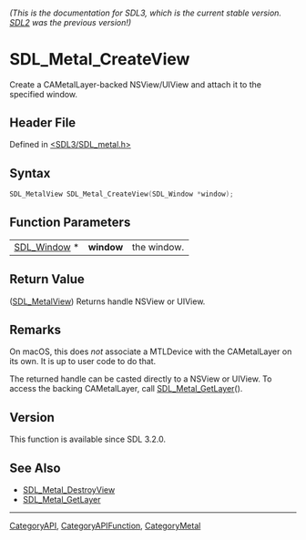 ###### (This is the documentation for SDL3, which is the current stable version. [SDL2](https://wiki.libsdl.org/SDL2/) was the previous version!)
# SDL_Metal_CreateView

Create a CAMetalLayer-backed NSView/UIView and attach it to the specified window.

## Header File

Defined in [<SDL3/SDL_metal.h>](https://github.com/libsdl-org/SDL/blob/main/include/SDL3/SDL_metal.h)

## Syntax

```c
SDL_MetalView SDL_Metal_CreateView(SDL_Window *window);
```

## Function Parameters

|                            |            |             |
| -------------------------- | ---------- | ----------- |
| [SDL_Window](SDL_Window) * | **window** | the window. |

## Return Value

([SDL_MetalView](SDL_MetalView)) Returns handle NSView or UIView.

## Remarks

On macOS, this does *not* associate a MTLDevice with the CAMetalLayer on
its own. It is up to user code to do that.

The returned handle can be casted directly to a NSView or UIView. To access
the backing CAMetalLayer, call [SDL_Metal_GetLayer](SDL_Metal_GetLayer)().

## Version

This function is available since SDL 3.2.0.

## See Also

- [SDL_Metal_DestroyView](SDL_Metal_DestroyView)
- [SDL_Metal_GetLayer](SDL_Metal_GetLayer)

----
[CategoryAPI](CategoryAPI), [CategoryAPIFunction](CategoryAPIFunction), [CategoryMetal](CategoryMetal)

